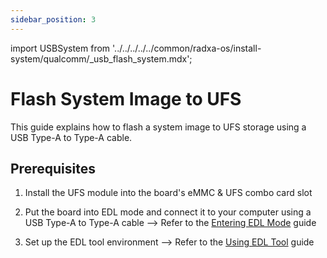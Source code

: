```yaml
---
sidebar_position: 3
---
```


import USBSystem from '../../../../../common/radxa-os/install-system/qualcomm/\_usb_flash_system.mdx';

# Flash System Image to UFS

This guide explains how to flash a system image to UFS storage using a USB Type-A to Type-A cable.

## Prerequisites

1. Install the UFS module into the board's eMMC & UFS combo card slot

2. Put the board into EDL mode and connect it to your computer using a USB Type-A to Type-A cable --> Refer to the [Entering EDL Mode](./edl_mode) guide

3. Set up the EDL tool environment --> Refer to the [Using EDL Tool](./set_edl_variable) guide

<USBSystem download_page="../../../download" board="dragon-q6a" spi_path="\flat_build\spinor\dragon-q6a\" loader="prog_firehose_ddr.elf" storage_type="ufs" start_sector="0" image_file="radxa-dragon-q6a_noble_kde_t4.output_4096.img"/>
